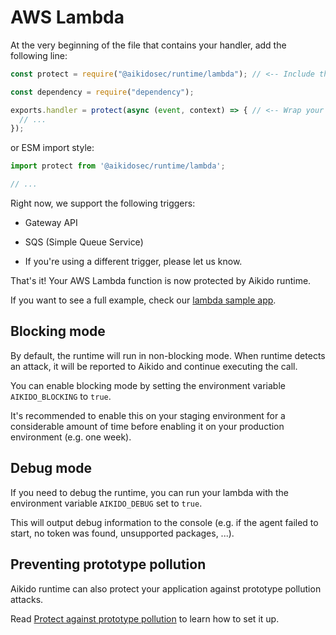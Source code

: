 # AWS Lambda

At the very beginning of the file that contains your handler, add the following line:

```js
const protect = require("@aikidosec/runtime/lambda"); // <-- Include this before any other code or imports

const dependency = require("dependency");

exports.handler = protect(async (event, context) => { // <-- Wrap your handler with protect
  // ...
});
```

or ESM import style:

```js
import protect from '@aikidosec/runtime/lambda';

// ...
```

Right now, we support the following triggers:
- Gateway API
- SQS (Simple Queue Service)

- If you're using a different trigger, please let us know.

That's it! Your AWS Lambda function is now protected by Aikido runtime.

If you want to see a full example, check our [lambda sample app](../sample-apps/lambda-mongodb).

## Blocking mode

By default, the runtime will run in non-blocking mode. When runtime detects an attack, it will be reported to Aikido and continue executing the call.

You can enable blocking mode by setting the environment variable `AIKIDO_BLOCKING` to `true`.

It's recommended to enable this on your staging environment for a considerable amount of time before enabling it on your production environment (e.g. one week).

## Debug mode

If you need to debug the runtime, you can run your lambda with the environment variable `AIKIDO_DEBUG` set to `true`.

This will output debug information to the console (e.g. if the agent failed to start, no token was found, unsupported packages, ...).

## Preventing prototype pollution

Aikido runtime can also protect your application against prototype pollution attacks.

Read [Protect against prototype pollution](./prototype-pollution.md) to learn how to set it up.

